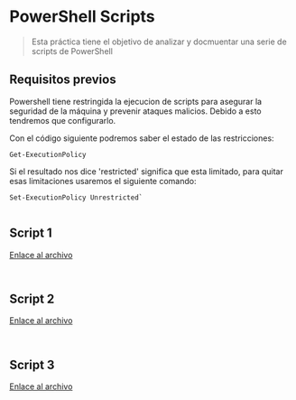 # PowerShell Scripts

> Esta práctica tiene el objetivo de analizar y docmuentar una serie de scripts de PowerShell

## Requisitos previos

Powershell tiene restringida la ejecucion de scripts para asegurar la seguridad de la máquina y prevenir ataques malicios. Debido a esto tendremos que configurarlo.

Con el código siguiente podremos saber el estado de las restricciones:

~~~
Get-ExecutionPolicy
~~~

Si el resultado nos dice 'restricted' significa que esta limitado, para quitar esas limitaciones usaremos el siguiente comando:

~~~
Set-ExecutionPolicy Unrestricted`
~~~

![]()

## Script 1

[Enlace al archivo](https://github.com/MelissaRodriguezHernandez/PowerShell_Scripts/blob/main/Scripts/1.ps1)

~~~

~~~

![]()

## Script 2

[Enlace al archivo](https://github.com/MelissaRodriguezHernandez/PowerShell_Scripts/blob/main/Scripts/2.ps1)


~~~

~~~

![]()

## Script 3

[Enlace al archivo](https://github.com/MelissaRodriguezHernandez/PowerShell_Scripts/blob/main/Scripts/3.ps1)


~~~

~~~

![]()
